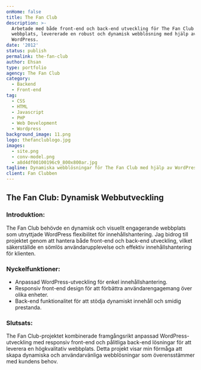 ```yaml
---
onHome: false
title: The Fan Club
description: >-
  Arbetade med både front-end och back-end utveckling för The Fan Club's
  webbplats, levererade en robust och dynamisk webblösning med hjälp av
  WordPress.
date: '2012'
status: publish
permalink: the-fan-club
author: Ehsan
type: portfolio
agency: The Fan Club
category:
  - Backend
  - Front-end
tag:
  - CSS
  - HTML
  - Javascript
  - PHP
  - Web Development
  - Wordpress
background_image: 11.png
logo: thefanclublogo.jpg
images:
  - site.png
  - conv-model.png
  - a8d4df00100196c9_800x800ar.jpg
tagline: Dynamiska webblösningar för The Fan Club med hjälp av WordPress.
client: Fan Clubben
---
```

<h2>The Fan Club: Dynamisk Webbutveckling</h2>

<h3>Introduktion:</h3>
<p>
  The Fan Club behövde en dynamisk och visuellt engagerande webbplats som utnyttjade WordPress flexibilitet för innehållshantering. Jag bidrog till projektet genom att hantera både front-end och back-end utveckling, vilket säkerställde en sömlös användarupplevelse och effektiv innehållshantering för klienten.
</p>

<h3>Nyckelfunktioner:</h3>
<ul>
  <li>Anpassad WordPress-utveckling för enkel innehållshantering.</li>
  <li>Responsiv front-end design för att förbättra användarengagemang över olika enheter.</li>
  <li>Back-end funktionalitet för att stödja dynamiskt innehåll och smidig prestanda.</li>
</ul>

<h3>Slutsats:</h3>
<p>
  The Fan Club-projektet kombinerade framgångsrikt anpassad WordPress-utveckling med responsiv front-end och pålitliga back-end lösningar för att leverera en högkvalitativ webbplats. Detta projekt visar min förmåga att skapa dynamiska och användarvänliga webblösningar som överensstämmer med kundens behov.
</p>
